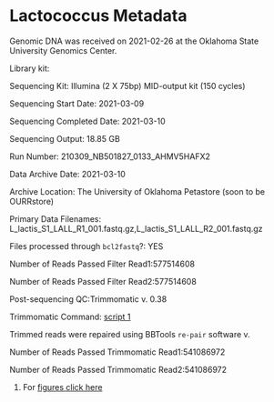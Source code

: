 # Lactococcus Metadata

Genomic DNA was received on 2021-02-26 at the Oklahoma State University Genomics Center.


Library kit:

Sequencing Kit: Illumina (2 X 75bp) MID-output kit (150 cycles)

Sequencing Start Date: 2021-03-09

Sequencing Completed Date: 2021-03-10

Sequencing Output: 18.85 GB

Run Number: 210309_NB501827_0133_AHMV5HAFX2

Data Archive Date: 2021-03-10

Archive Location: The University of Oklahoma Petastore (soon to be OURRstore)

Primary Data Filenames: L_lactis_S1_LALL_R1_001.fastq.gz,L_lactis_S1_LALL_R2_001.fastq.gz

Files processed through `bcl2fastq`?: YES

Number of Reads Passed Filter Read1:577514608

Number of Reads Passed Filter Read2:577514608

Post-sequencing QC:Trimmomatic v. 0.38 

Trimmomatic Command: [script 1](/scripts.md#trim01)

Trimmed reads were repaired using BBTools `re-pair` software v.  

Number of Reads Passed Trimmomatic Read1:541086972

Number of Reads Passed Trimmomatic Read2:541086972








1. For [figures click here](/fig/)